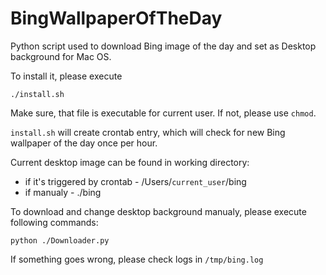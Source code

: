 BingWallpaperOfTheDay
=====================

Python script used to download Bing image of the day and set as Desktop background for Mac OS.

To install it, please execute
```
./install.sh
```
Make sure, that file is executable for current user. If not, please use `chmod`.

`install.sh` will create crontab entry, which will check for new Bing wallpaper of the day once per hour.

Current desktop image can be found in working directory: 
* if it's triggered by crontab - /Users/`current_user`/bing
* if manualy - ./bing

To download and change desktop background manualy, please execute following commands:
```
python ./Downloader.py
```

If something goes wrong, please check logs in `/tmp/bing.log`
